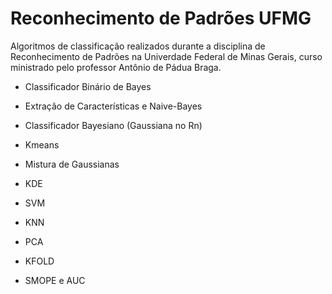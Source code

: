 # Reconhecimento de Padrões UFMG

Algoritmos de classificação realizados durante a disciplina de Reconhecimento de Padrões na Univerdade Federal de Minas Gerais, curso ministrado pelo professor Antônio de Pádua Braga.

* Classificador Binário de Bayes

* Extração de Características e Naive-Bayes

* Classificador Bayesiano (Gaussiana no Rn)

* Kmeans

* Mistura de Gaussianas

* KDE

* SVM

* KNN

* PCA

* KFOLD

* SMOPE e AUC